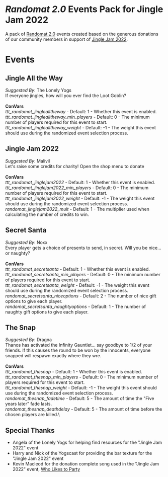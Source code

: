 # _Randomat 2.0_ Events Pack for Jingle Jam 2022
A pack of [Randomat 2.0](https://github.com/Malivil/TTT-Randomat-20) events created based on the generous donations of our community members in support of [Jingle Jam 2022](https://www.jinglejam.co.uk/).

# Events

## Jingle All the Way
_Suggested By_: The Lonely Yogs\
If everyone jingles, how will you ever find the Loot Goblin?
\
\
**ConVars**
\
_ttt_randomat_jinglealltheway_ - Default: 1 - Whether this event is enabled.\
_ttt_randomat_jinglealltheway_min_players_ - Default: 0 - The minimum number of players required for this event to start.\
_ttt_randomat_jinglealltheway_weight_ - Default: -1 - The weight this event should use during the randomized event selection process.

## Jingle Jam 2022
_Suggested By_: Malivil\
Let's raise some credits for charity! Open the shop menu to donate
\
\
**ConVars**
\
_ttt_randomat_jinglejam2022_ - Default: 1 - Whether this event is enabled.\
_ttt_randomat_jinglejam2022_min_players_ - Default: 0 - The minimum number of players required for this event to start.\
_ttt_randomat_jinglejam2022_weight_ - Default: -1 - The weight this event should use during the randomized event selection process.\
_randomat_jinglejam2022_mult_ - Default: 1 - The multiplier used when calculating the number of credits to win.

## Secret Santa
_Suggested By_: Noxx\
Every player gets a choice of presents to send, in secret. Will you be nice... or naughty?
\
\
**ConVars**
\
_ttt_randomat_secretsanta_ - Default: 1 - Whether this event is enabled.\
_ttt_randomat_secretsanta_min_players_ - Default: 0 - The minimum number of players required for this event to start.\
_ttt_randomat_secretsanta_weight_ - Default: -1 - The weight this event should use during the randomized event selection process.\
_randomat_secretsanta_niceoptions_ - Default: 2 - The number of nice gift options to give each player.\
_randomat_secretsanta_naughtyoptions_ - Default: 1 - The number of naughty gift options to give each player.

## The Snap
_Suggested By_: Dragna\
Thanos has activated the Infinity Gauntlet... say goodbye to 1/2 of your friends. If this causes the round to be won by the innocents, everyone snapped will respawn exactly where they wre.
\
\
**ConVars**
\
_ttt_randomat_thesnap_ - Default: 1 - Whether this event is enabled.\
_ttt_randomat_thesnap_min_players_ - Default: 0 - The minimum number of players required for this event to start.\
_ttt_randomat_thesnap_weight_ - Default: -1 - The weight this event should use during the randomized event selection process.\
_randomat_thesnap_fadetime_ - Default: 5 - The amount of time the "Five years later" fade lasts.\
_randomat_thesnap_deathdelay_ - Default: 5 - The amount of time before the chosen players are killed.\

## Special Thanks
- Angela of the Lonely Yogs for helping find resources for the "Jingle Jam 2022" event
- Harry and Nick of the Yogscast for providing the bar texture for the "Jingle Jam 2022" event
- Kevin Macleod for the donation complete song used in the "Jingle Jam 2022" event, [Who Likes to Party](https://incompetech.com/music/royalty-free/index.html?Search=Search&isrc=USUAN1200075)